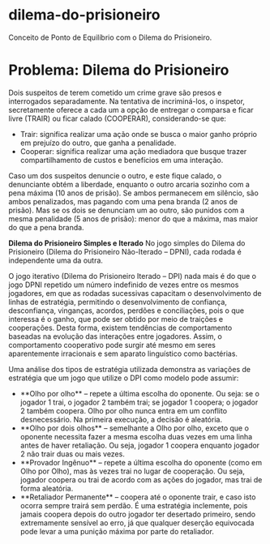 # dilema-do-prisioneiro
Conceito de Ponto de Equilíbrio com o Dilema do Prisioneiro.

# Problema: Dilema do Prisioneiro
Dois suspeitos de terem cometido um crime grave são presos e interrogados
separadamente. Na tentativa de incriminá-los, o inspetor, secretamente
oferece a cada um a opção de entregar o comparsa e ficar livre (TRAIR) ou ficar
calado (COOPERAR), considerando-se que:
<ul>
<li>Trair: significa realizar uma ação onde se busca o maior ganho próprio
em prejuízo do outro, que ganha a penalidade.</li>
<li>Cooperar: significa realizar uma ação mediadora que busque trazer
compartilhamento de custos e benefícios em uma interação.</li>
</ul>

Caso um dos suspeitos denuncie o outro, e este fique calado, o denunciante
obtém a liberdade, enquanto o outro arcaria sozinho com a pena máxima (10
anos de prisão). Se ambos permanecem em silêncio, são ambos penalizados,
mas pagando com uma pena branda (2 anos de prisão). Mas se os dois se
denunciam um ao outro, são punidos com a mesma penalidade (5 anos de
prisão): menor do que a máxima, mas maior do que a pena branda.

**Dilema do Prisioneiro Simples e Iterado**
No jogo simples do Dilema do Prisioneiro (Dilema do Prisioneiro Não-Iterado –
DPNI), cada rodada é independente uma da outra.

O jogo iterativo (Dilema do Prisioneiro Iterado – DPI) nada mais é do que o jogo
DPNI repetido um número indefinido de vezes entre os mesmos jogadores, em
que as rodadas sucessivas capacitam o desenvolvimento de linhas de
estratégia, permitindo o desenvolvimento de confiança, desconfiança,
vinganças, acordos, perdões e conciliações, pois o que interessa é o ganho,
que pode ser obtido por meio de traições e cooperações. Desta forma, existem
tendências de comportamento baseadas na evolução das interações entre
jogadores. Assim, o comportamento cooperativo pode surgir até mesmo em
seres aparentemente irracionais e sem aparato linguístico como bactérias.

Uma análise dos tipos de estratégia utilizada demonstra as variações de
estratégia que um jogo que utilize o DPI como modelo pode assumir:
<ul>
<li> **Olho por olho** – repete a última escolha do oponente. Ou seja: se o
jogador 1 trai, o jogador 2 também trai; se jogador 1 coopera; o jogador
2 também coopera. Olho por olho nunca entra em um conflito
desnecessário. Na primeira execução, a decisão é aleatória. </li>
<li> **Olho por dois olhos** – semelhante a Olho por olho, exceto que o
oponente necessita fazer a mesma escolha duas vezes em uma linha
antes de haver retaliação. Ou seja, jogador 1 coopera enquanto jogador 2
não trair duas ou mais vezes. </li>
<li> **Provador Ingênuo** – repete a última escolha do oponente (como em Olho
por Olho), mas às vezes trai no lugar de cooperação. Ou seja, jogador
coopera ou trai de acordo com as ações do jogador, mas trai de forma
aleatória. </li>
<li> **Retaliador Permanente** – coopera até o oponente trair, e caso isto
ocorra sempre trairá sem perdão. É uma estratégia inclemente, pois
jamais coopera depois do outro jogador ter desertado primeiro, sendo
extremamente sensível ao erro, já que qualquer deserção equivocada
pode levar a uma punição máxima por parte do retaliador. </li>
</ul>

